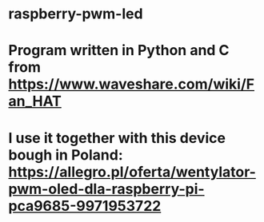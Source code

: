 # raspberry-pwm-led
# Program written in Python and C from https://www.waveshare.com/wiki/Fan_HAT
# I use it together with this device bough in Poland: https://allegro.pl/oferta/wentylator-pwm-oled-dla-raspberry-pi-pca9685-9971953722
